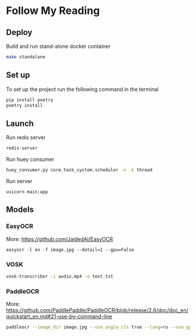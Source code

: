 # Follow My Reading

## Deploy
Build and run stand-alone docker container
```bash
make standalone
```

## Set up
To set up the project run the following command in the terminal
```bash
pip install poetry
poetry install
```

## Launch
Run redis server
```bash
redis-server
```

Run huey consumer
```bash
huey_consumer.py core.task_system.scheduler -n -k thread
```

Run server
```
uvicorn main:app
```

## Models

### EasyOCR
More: https://github.com/JaidedAI/EasyOCR
```
easyocr -l en -f image.jpg --detail=1 --gpu=False
```

### VOSK
```bash
vosk-transcriber -i audio.mp4 -o text.txt
```

### PaddleOCR
More: https://github.com/PaddlePaddle/PaddleOCR/blob/release/2.6/doc/doc_en/quickstart_en.md#21-use-by-command-line
```bash
paddleocr --image_dir image.jpg --use_angle_cls true --lang=ru --use_gpu false
```

